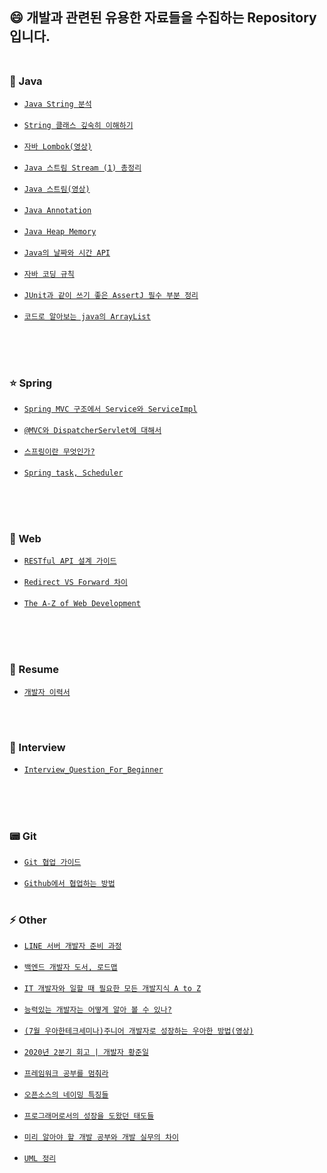 ## :smile: 개발과 관련된 유용한 자료들을 수집하는 Repository 입니다.<br><br>

### :blue_book: Java
- [`Java String 분석`] <br><br>
- [`String 클래스 깊숙히 이해하기`] <br><br>
- [`자바 Lombok(영상)`] <br><br>
- [`Java 스트림 Stream (1) 총정리`] <br><br>
- [`Java 스트림(영상)`] <br><br>
- [`Java Annotation`] <br><br>
- [`Java Heap Memory`] <br><br>
- [`Java의 날짜와 시간 API`] <br><br>
- [`자바 코딩 규칙`] <br><br>
- [`JUnit과 같이 쓰기 좋은 AssertJ 필수 부분 정리`] <br><br>
- [`코드로 알아보는 java의 ArrayList`] <br><br>

<br><br>


### :star: Spring  
- [`Spring MVC 구조에서 Service와 ServiceImpl`] <br><br>
- [`@MVC와 DispatcherServlet에 대해서`] <br><br>
- [`스프링이란 무엇인가?`] <br><br>
- [`Spring task, Scheduler`] <br><br>

<br><br>


### :page_facing_up: Web
- [`RESTful API 설계 가이드`] <br><br>
- [`Redirect VS Forward 차이`] <br><br>
- [`The A-Z of Web Development`] <br><br>



<br><br>


### :pencil: Resume
 - [`개발자 이력서`]


<br><br>



### :two_men_holding_hands: Interview
 - [`Interview_Question_For_Beginner`]<br><br>


<br><br>

### :pager: Git  
 - [`Git 협업 가이드`]<br><br>
 - [`Github에서 협업하는 방법`]<br><br>



### :zap: Other  
 - [`LINE 서버 개발자 준비 과정`]<br><br>
 - [`백엔드 개발자 도서, 로드맵`]<br><br>
 - [`IT 개발자와 일할 때 필요한 모든 개발지식 A to Z`]<br><br>
 - [`능력있는 개발자는 어떻게 알아 볼 수 있나?`]<br><br>
 - [`(7월 우아한테크세미나)주니어 개발자로 성장하는 우아한 방법(영상)`]<br><br>
 - [`2020년 2분기 회고 | 개발자 황준일`]<br><br>
 - [`프레임워크 공부를 멈춰라`]<br><br>
 - [`오픈소스의 네이밍 특징들`]<br><br>
 - [`프로그래머로서의 성장을 도왔던 태도들`]<br><br>
 - [`미리 알아야 할 개발 공부와 개발 실무의 차이`]<br><br>
 - [`UML 정리`]<br><br>
 
<br><br>




[`Java String 분석`]: https://hyungjoon6876.github.io/jlog/2018/08/09/java-string.html

[`String 클래스 깊숙히 이해하기`]: https://creatordev.tistory.com/81

[`Spring MVC 구조에서 Service와 ServiceImpl`]: https://multifrontgarden.tistory.com/97

[`개발자 이력서`]: https://brunch.co.kr/@hee072794/132

[`LINE 서버 개발자 준비 과정`]: https://engineering.linecorp.com/ko/blog/things-i-prepared-to-be-a-line-server-developer/

[`백엔드 개발자 도서, 로드맵`]: https://okky.kr/article/718107

[`Interview_Question_For_Beginner`]: https://github.com/JaeYeopHan/Interview_Question_for_Beginner

[`IT 개발자와 일할 때 필요한 모든 개발지식 A to Z`]: https://www.grabbing.me/IT-A-to-Z-By-1e1fbc981b7c4c03ac44943085ac8304

[`자바 Lombok(영상)`]: https://www.youtube.com/watch?feature=youtu.be&v=JouPeMHj3Po&app=desktop

[`능력있는 개발자는 어떻게 알아 볼 수 있나?`]: https://docs.google.com/document/d/1_phA5XUszSmN7Ta-QHs4DxRz9_iu8YlhxpVjSGEbWcg/edit?fbclid=IwAR11LJ0Ano3YIq60Ek1tOn9NKSNipEqAMbwX5__mJ3r79h7qIysnaZuat8M

[`RESTful API 설계 가이드`]: https://sanghaklee.tistory.com/57

[`(7월 우아한테크세미나)주니어 개발자로 성장하는 우아한 방법(영상)`]: https://www.youtube.com/watch?v=Qtg5xe6B_vA&feature=youtu.be

[`Redirect VS Forward 차이`]: https://doublesprogramming.tistory.com/63

[`The A-Z of Web Development`]: https://dev.to/desoga/the-a-z-of-web-development-5ge6

[`2020년 2분기 회고 | 개발자 황준일`]: https://junilhwang.github.io/TIL/Review/2020-year/02-Second-Quarter/

[`프레임워크 공부를 멈춰라`]: https://medium.com/@jongyoungpark/%ED%94%84%EB%A0%88%EC%9E%84%EC%9B%8C%ED%81%AC-%EA%B3%B5%EB%B6%80%EB%A5%BC-%EB%A9%88%EC%B6%B0%EB%9D%BC-1afa37644474

[`오픈소스의 네이밍 특징들`]: https://brunch.co.kr/@goodvc78/12

[`프로그래머로서의 성장을 도왔던 태도들`]: https://ahnheejong.name/articles/becoming-better-programmer/

[`@MVC와 DispatcherServlet에 대해서`]: http://egloos.zum.com/springmvc/v/504151#type=comment&page=3

[`Java 스트림 Stream (1) 총정리`]: https://futurecreator.github.io/2018/08/26/java-8-streams/

[`Java 스트림(영상)`]: https://www.youtube.com/watch?v=mu9XfJofm8U&list=PLRIMoAKN8c6O8_VHOyBOhzBCeN7ShyJ27

[`스프링이란 무엇인가?`]: https://12bme.tistory.com/157

[`Java Annotation`]: http://www.nextree.co.kr/p5864/

[`Spring task, Scheduler`]: https://blog.outsider.ne.kr/1066

[`미리 알아야 할 개발 공부와 개발 실무의 차이`]: https://brunch.co.kr/@chickenmoim/13

[`UML 정리`]: http://www.nextree.co.kr/p6753/

[`Git 협업 가이드`]: https://velog.io/@jinuku/Git-%ED%98%91%EC%97%85-%EA%B0%80%EC%9D%B4%EB%93%9C

[`Java Heap Memory`]: https://m.blog.naver.com/PostView.nhn?blogId=pcmola&logNo=222074787428&proxyReferer=http:%2F%2Fm.facebook.com%2F

[`Github에서 협업하는 방법`]: https://velog.io/@cos/Github%EC%97%90%EC%84%9C-%ED%98%91%EC%97%85%ED%95%98%EB%8A%94-%EB%B0%A9%EB%B2%95

[`Java의 날짜와 시간 API`]: https://d2.naver.com/helloworld/645609

[`자바 코딩 규칙`]: https://myeonguni.tistory.com/1596

[`JUnit과 같이 쓰기 좋은 AssertJ 필수 부분 정리`]: https://pjh3749.tistory.com/241

[`코드로 알아보는 java의 ArrayList`]: https://sabarada.tistory.com/63

